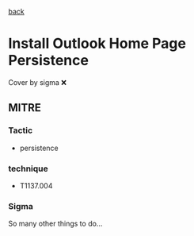 [back](../index.md)
# Install Outlook Home Page Persistence
Cover by sigma :x: 

## MITRE
### Tactic
  - persistence

### technique
  - T1137.004

### Sigma

 So many other things to do...